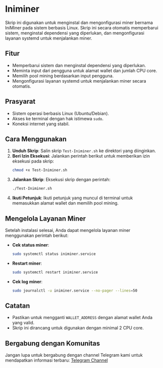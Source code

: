 # Iniminer

Skrip ini digunakan untuk menginstal dan mengonfigurasi miner bernama IniMiner pada sistem berbasis Linux. Skrip ini secara otomatis memperbarui sistem, menginstal dependensi yang diperlukan, dan mengonfigurasi layanan systemd untuk menjalankan miner.

## Fitur

- Memperbarui sistem dan menginstal dependensi yang diperlukan.
- Meminta input dari pengguna untuk alamat wallet dan jumlah CPU core.
- Memilih pool mining berdasarkan input pengguna.
- Mengonfigurasi layanan systemd untuk menjalankan miner secara otomatis.

## Prasyarat

- Sistem operasi berbasis Linux (Ubuntu/Debian).
- Akses ke terminal dengan hak istimewa `sudo`.
- Koneksi internet yang stabil.

## Cara Menggunakan

1. **Unduh Skrip**: Salin skrip `Test-Iniminer.sh` ke direktori yang diinginkan.
2. **Beri Izin Eksekusi**: Jalankan perintah berikut untuk memberikan izin eksekusi pada skrip:
   ```bash
   chmod +x Test-Iniminer.sh
   ```
3. **Jalankan Skrip**: Eksekusi skrip dengan perintah:
   ```bash
   ./Test-Iniminer.sh
   ```
4. **Ikuti Petunjuk**: Ikuti petunjuk yang muncul di terminal untuk memasukkan alamat wallet dan memilih pool mining.

## Mengelola Layanan Miner

Setelah instalasi selesai, Anda dapat mengelola layanan miner menggunakan perintah berikut:

- **Cek status miner**:
  ```bash
  sudo systemctl status iniminer.service
  ```
- **Restart miner**:
  ```bash
  sudo systemctl restart iniminer.service
  ```
- **Cek log miner**:
  ```bash
  sudo journalctl -u iniminer.service --no-pager --lines=50
  ```

## Catatan

- Pastikan untuk mengganti `WALLET_ADDRESS` dengan alamat wallet Anda yang valid.
- Skrip ini dirancang untuk digunakan dengan minimal 2 CPU core.

## Bergabung dengan Komunitas

Jangan lupa untuk bergabung dengan channel Telegram kami untuk mendapatkan informasi terbaru:
[Telegram Channel](https://t.me/balstotairdrop)
